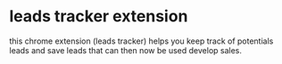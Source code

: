 # leads tracker extension

this chrome extension (leads tracker) helps you keep track of potentials leads and save leads that can then now be used develop sales.


